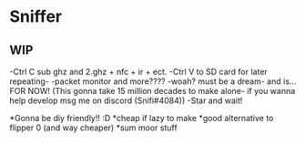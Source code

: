 # Sniffer

## WIP ##

-Ctrl C sub ghz and 2.ghz + nfc + ir + ect.
-Ctrl V to SD card for later repeating-
-packet monitor and more???? 
-woah? must be a dream- and is... FOR NOW! 
(This gonna take 15 million decades to make alone- if you wanna help develop msg me on discord (Snifi#4084))
-Star and wait!

*Gonna be diy friendly!! :D
*cheap if lazy to make
*good alternative to flipper 0 (and way cheaper)
*sum moor stuff

